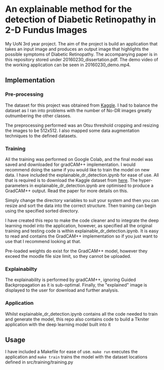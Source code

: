 # An explainable method for the detection of Diabetic Retinopathy in 2-D Fundus Images

My UoN 3rd year project. The aim of the project is build an application that takes an input image and produces an output image that highlights the possible symptoms of Diabetic Retinopathy. The accompanying paper is in this repository stored under 20160230_dissertation.pdf. The demo video of the working application can be seen in 20160230_demo.mp4.

## Implementation

### Pre-processing

The dataset for this project was obtained from [Kaggle](https://www.kaggle.com/c/diabetic-retinopathy-detection/data). I had to balance the dataset as I ran into problems with the number of No-DR images greatly outnumbering the other classes.

The preprocessing performed was an Otsu threshold cropping and resizing the images to be 512x512. I also mapped some data augmentation techniques to the defined datasets.

### Training

All the training was performed on Google Colab, and the final model was saved and downloaded for gradCAM++ implementation. I would recommend doing the same if you would like to train the model on new data. I have included the explainable_dr_detection.ipynb for ease of use. All that is required is to download the Kaggle dataset from [here](https://www.kaggle.com/competitions/diabetic-retinopathy-detection/overview). The hyper-parameters in explainable_dr_detection.ipynb are optimised to produce a GradCAM++ output. Read the paper for more details on this.

Simply change the directory variables to suit your system and then you can resize and sort the data into the correct structure. Then training can begin using the specified sorted directory.

I have created this repo to make the code cleaner and to integrate the deep learning model into the application, however, as specified all the original training and testing code is within explainable_dr_detection.ipynb. It is easy to read and contains the GradCAM++ implementation so if you just want to use that I recommend looking at that.

Pre-loaded weights do exist for the GradCAM++ model, however they exceed the moodle file size limit, so they cannot be uploaded.

### Explainabilty

The explainability is performed by gradCAM++, ignoring Guided Backpropagation as it is sub-optimal. Finally, the "explained" image is displayed to the user for download and further analysis.

### Application

Whilst explainable_dr_detection.ipynb contains all the code needed to train and generate the model, this repo also contains code to build a Tkniter application with the deep learning model built into it

## Usage

I have included a Makefile for ease of use. ```make run``` executes the application and ```make train``` trains the model with the dataset locations defined in src/training/training.py
